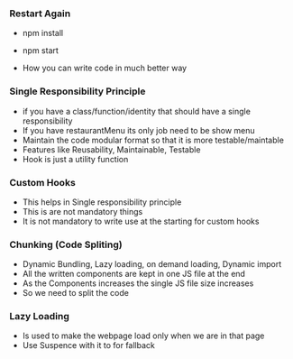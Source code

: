 ### Restart Again

- npm install
- npm start

- How you can write code in much better way

### Single Responsibility Principle
- if you have a class/function/identity that should have a single responsibility
- If you have restaurantMenu its only job need to be show menu
- Maintain the code modular format so that it is more testable/maintable
- Features like Reusability, Maintainable, Testable
- Hook is just a utility function

### Custom Hooks
- This helps in Single responsibility principle
- This is are not mandatory things
- It is not mandatory to write use at the starting for custom hooks 

### Chunking (Code Spliting)
- Dynamic Bundling, Lazy loading, on demand loading, Dynamic import 
- All the written components are kept in one JS file at the end 
- As the Components increases the single JS file size increases 
- So we need to split the code 

### Lazy Loading
- Is used to make the webpage load only when we are in that page
- Use Suspence with it to for fallback

 
